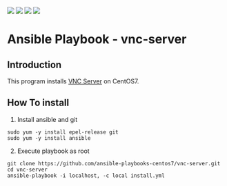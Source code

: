 [![](https://github.com/ansible-playbooks-centos7/vnc-server/workflows/ansible-lint/badge.svg)](https://github.com/ansible-playbooks-centos7/vnc-server/actions?query=workflow%3Aansible-lint)
[![](https://github.com/ansible-playbooks-centos7/vnc-server/workflows/molecule/badge.svg)](https://github.com/ansible-playbooks-centos7/vnc-server/actions?query=workflow%3Amolecule)
[![](https://github.com/ansible-playbooks-centos7/vnc-server/workflows/trailing%20whitespace/badge.svg)](https://github.com/ansible-playbooks-centos7/vnc-server/actions?query=workflow%3A%22trailing+whitespace%22)
[![](https://github.com/ansible-playbooks-centos7/vnc-server/workflows/yamllint/badge.svg)](https://github.com/ansible-playbooks-centos7/vnc-server/actions?query=workflow%3Ayamllint)

# Ansible Playbook - vnc-server

## Introduction

This program installs [VNC Server](https://tigervnc.org) on CentOS7.

## How To install

1. Install ansible and git

```
sudo yum -y install epel-release git
sudo yum -y install ansible
```

2. Execute playbook as root

```
git clone https://github.com/ansible-playbooks-centos7/vnc-server.git
cd vnc-server
ansible-playbook -i localhost, -c local install.yml
```
